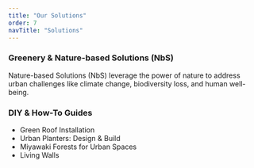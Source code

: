 ```yaml
---
title: "Our Solutions"
order: 7
navTitle: "Solutions"
---
```

### Greenery & Nature-based Solutions (NbS)
Nature-based Solutions (NbS) leverage the power of nature to address urban challenges like climate change, biodiversity loss, and human well-being.

### DIY & How-To Guides
* Green Roof Installation
* Urban Planters: Design & Build
* Miyawaki Forests for Urban Spaces
* Living Walls